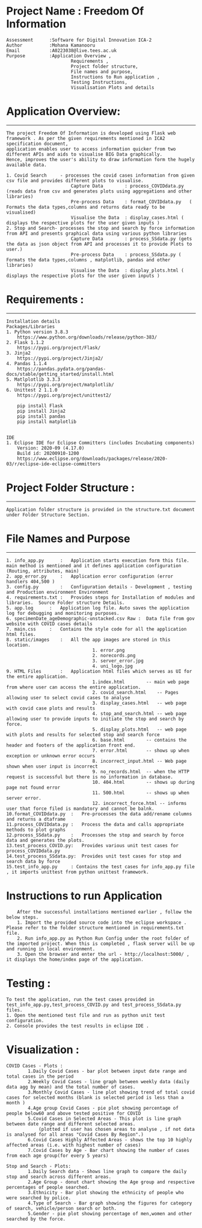 # Project Name : Freedom Of Information

	Assessment 		:Software for Digital Innovation ICA-2 
	Author			:Mohana Kamanooru 
	Email			:A0223038@live.tees.ac.uk
	Purpose 		:Application Overview , 
							Requirements ,
							Project folder structure, 
							File names and purpose,
							Instructions to Run application , 
							Testing Instructions, 
							Visualisation Plots and details
	


# Application Overview: 
-----------------------
	The project Freedom Of Information is developed using Flask web framework . As per the given requirements mentioned in ICA2 specification document,
	application enables user to access information quicker from two different APIs and aids to visualise BIG Data graphically.
	Hence, improves the user's ability to draw information form the hugely available data. 
	
	1. Covid Search 	- processes the covid cases information from given csv file and provides different plots to visualise.
	 						Capture Data 		: process_COVIDdata.py (reads data from csv and generates plots using aggregations and other libraries)
	 						Pre-process Data 	: format_COVIDdata.py	( Formats the data types,columns and returns data ready to be visualised)
	 						Visualise the Data	: display_cases.html ( displays the respective plots for the user given inputs )
	2. Stop and Search- processes the stop and search by force information from API and presents graphical data using various python libraries
	 						Capture Data 		: process_SSdata.py (gets the data as json object from API and processes it to provide Plots to user.)
	 						Pre-process Data 	: process_SSdata.py	( Formats the data types,columns , matplotlib, pandas and other libraries)
	 						Visualise the Data	: display_plots.html ( displays the respective plots for the user given inputs )
	
# Requirements :
----------------
	Installation details
	Packages/Libraries
	1. Python version 3.8.3 
		https://www.python.org/downloads/release/python-383/
	2. Flask 1.1.2
		https://pypi.org/project/Flask/
	3. Jinja2
		https://pypi.org/project/Jinja2/
	4. Pandas 1.1.4
		https://pandas.pydata.org/pandas-docs/stable/getting_started/install.html
	5. Matlplotlib 3.3.3
		https://pypi.org/project/matplotlib/
	6. Unittest 2 1.1.0
		https://pypi.org/project/unittest2/
		
		pip install Flask
		pip install Jinja2
		pip install pandas
		pip install matplotlib
		

	IDE 
	1. Eclipse IDE for Eclipse Committers (includes Incubating components)
		Version: 2020-09 (4.17.0)
		Build id: 20200910-1200 
		https://www.eclipse.org/downloads/packages/release/2020-03/r/eclipse-ide-eclipse-committers
		


# Project Folder Structure :
----------------------------

	Application folder structure is provided in the structure.txt document under Folder Structure Section.



# File Names and Purpose 
-------------------------

	1. info_app.py		:	Application starts execution form this file. main method is mentioned and it defines application configuration (Routing, attributes, main)
	2. app_error.py		:	Application error configuration (error handlers 404,500 )
	3. config.py		:	Configuration details - Development , testing and Production environment Environment
	4. requirements.txt	:	Provides steps for Installation of modules and libraries.  Source Folder structure Details.
	5. app.log		:	Application log file. Auto saves the application log for debugging and monitoring purposes.
	6. specimenDate_ageDemographic-unstacked.csv Raw :	Data file from gov website with COVID cases details 
	7. main.css		:	Contains the style code for all the application html files.
	8. static/images	:	All the app images are stored in this location.		
									1. error.png
									2. norecords.png
									3. server_error.jpg
									4. uni_logo.jpg
	9. HTML Files		:	Application html files which serves as UI for the entire application.
									1.index.html 		-- main web page from where user can access the entire application.
									2. covid_search.html 	-- Pages allowing user to select covid cases to analyse
									3. display_cases.html 	-- web page with covid case plots and results
									4. stop_and_search.html -- web page allowing user to provide inputs to initiate the stop and search by force.
									5. display_plots.html 	-- web page with plots and results for selected stop and search force
									6. base.html 		-- contains the header and footers of the application front end.
									7. error.html 		-- shows up when exception or unknown error occurs
									8. incorrect_input.html -- Web page shown when user input is incorrect
									9. no_records.html 	-- when the HTTP request is successful but there is no information in database.
									10. 404.html 		-- shows up during page not found error
									11. 500.html 		-- shows up when server error.
									12. incorrect_force.html -- informs user that force filed is mandatory and cannot be balnk.
	10.format_COVIDdata.py	:	Pre-processes the data add/rename columns and returns a dtaframe
	11.process_COVIDdata.py	:	Process the data and calls appropriate methods to plot graphs
	12.process_SSdata.py	:	Processes the stop and search by force data and generates the plots.
	13.test_process_COVID.py:	Provides various unit test cases for process_COVIDdata.py
	14.test_process_SSdata.py:	Provides unit test cases for stop and search data by force
	15.test_info_app.py		: Contains the test cases for info_app.py file , it imports unittest from python unittest framework. 
	
# Instructions to run Application
		After the successful installations mentioned earlier , follow the below steps. 
		1. Import the provided source code into the eclipse workspace . Please refer to the folder structure mentioned in requirements.txt file.
		2. Run info_app.py as Python Run Config under the root folder of the imported project. When this is completed , flask server will be up and running in local environment. 
		3. Open the browser and enter the url - http://localhost:5000/ , it displays the home/index page of the application.  

# Testing :
	To test the application, run the test cases provided in test_info_app.py,test_process_COVID.py and test_process_SSdata.py files. 
	1. Open the mentioned test file and run as python unit test configuration.
	2. Console provides the test results in eclipse IDE .

# Visualization : 

	COVID Cases - Plots :
			1.Daily Covid Cases - bar plot between input date range and total cases in the period
			2.Weekly Covid Cases - line graph between weekly data (daily data agg by mean) and the total number of cases.  
			3.Monthly Covid Cases - line plot showing trend of total covid cases for selected months (blank is selected period is less than a month )
			4.Age group Covid Cases - pie plot showing percentage of people below60 and above tested positive for COVID
			5.Covid Cases in Selected Areas - This plot is line graph between date range and different selected areas. 
				(plotted if user has chosen areas to analyse , if not data is analysed for all areas "Covid Cases By Region".) 
			6.Covid Cases Highly Affected Areas - shows the top 10 highly affected areas (i.e. with highest number of cases)
			7.Covid Cases by Age - Bar chart showing the number of cases from each age group(for every 5 years)
			
	Stop and Search - Plots:
			1.Daily Search data - Shows line graph to compare the daily stop and search across different areas.
			2.Age Group - donut chart showing the Age group and respective percentages of people searched.
			3.Ethnicity - Bar plot showing the ethnicity of people who were searched by police.
			4.Type of Search - Bar graph showing the figures for category of search, vehicle/person search or both.
			5.Gender - pie plot showing percentage of men,women and other searched by the force.
			































